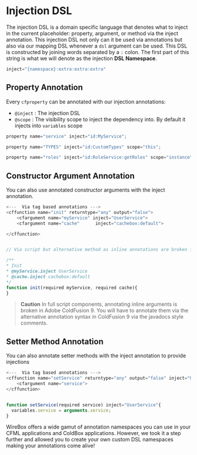 # Injection DSL

The injection DSL is a domain specific language that denotes what to inject in the current placeholder: property, argument, or method via the inject annotation. This injection DSL not only can it be used via annotations but also via our mapping DSL whenever a `dsl` argument can be used. This DSL is constructed by joining words separated by a `:` colon. The first part of this string is what we will denote as the injection **DSL Namespace**.

```javascript
inject="{namespace}:extra:extra:extra"
```

## Property Annotation

Every `cfproperty` can be annotated with our injection annotations:

* `@inject` : The injection DSL
* `@scope` : The visibility scope to inject the dependency into. By default it injects into `variables` scope

```javascript
property name="service" inject="id:MyService";

property name="TYPES" inject="id:CustomTypes" scope="this";

property name="roles" inject="id:RoleService:getRoles" scope="instance";
```

## Constructor Argument Annotation

You can also use annotated constructor arguments with the inject annotation.

```javascript
<---  Via tag based annotations --->
<cffunction name="init" returntype="any" output="false">
    <cfargument name="myService" inject="UserService">
    <cfargument name="cache"      inject="cachebox:default">

</cffunction>


// Via script but alternative method as inline annotations are broken in ACF

/**
* Init
* @myService.inject UserService
* @cache.inject cachebox:default
*/
function init(required myService, required cache){
}
```

> **Caution** In full script components, annotating inline arguments is broken in Adobe ColdFusion 9. You will have to annotate them via the alternative annotation syntax in ColdFusion 9 via the javadocs style comments.

## Setter Method Annotation

You can also annotate setter methods with the inject annotation to provide injections

```javascript
<---  Via tag based annotations --->
<cffunction name="setService" returntype="any" output="false" inject="UserService">
    <cfargument name="service">
</cffunction>


function setService(required service) inject="UserService"{
  variables.service = arguments.service;
}
```

WireBox offers a wide gamut of annotation namespaces you can use in your CFML applications and ColdBox applications. However, we took it a step further and allowed you to create your own custom DSL namespaces making your annotations come alive!

